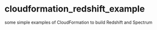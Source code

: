 # cloudformation_redshift_example
some simple examples of CloudFormation to build Redshift and Spectrum 
